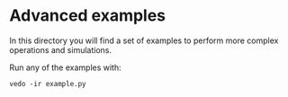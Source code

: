 # Advanced examples
In this directory you will find a set of examples to perform more complex operations and simulations.

Run any of the examples with:

`vedo -ir example.py`
